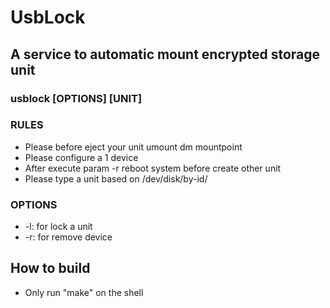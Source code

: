 # UsbLock
## A service to automatic mount encrypted storage unit
### usblock [OPTIONS] [UNIT]

### RULES
* Please before eject your unit umount dm mountpoint
* Please configure a 1 device
* After execute param -r reboot system before create other unit
* Please type a unit based on /dev/disk/by-id/

### OPTIONS
* -l: for lock a unit
* -r: for remove device

## How to build
* Only run "make" on the shell
